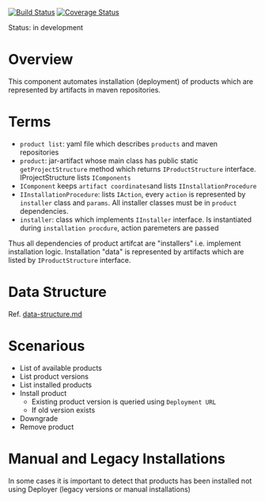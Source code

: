 [![Build Status](https://travis-ci.org/scm4j/scm4j-deployer-engine.svg?branch=master)](https://travis-ci.org/scm4j/scm4j-deployer-engine)
[![Coverage Status](https://coveralls.io/repos/github/scm4j/scm4j-deployer-engine/badge.svg?branch=master)](https://coveralls.io/github/scm4j/scm4j-deployer-engine?branch=master)

Status: in development


# Overview
This component automates installation (deployment) of products which are represented by artifacts in maven repositories. 

# Terms

- `product list`: yaml file which describes `products` and maven repositories
- `product`: jar-artifact whose main class has public static `getProjectStructure` method which returns  `IProductStructure` interface. IProjectStructure lists `IComponents`
- `IComponent` keeps `artifact coordinates`and lists `IInstallationProcedure`
- `IInstallationProcedure`: lists `IAction`, every `action` is represented by `installer` class and `params`. All installer classes must be in `product` dependencies.
- `installer`: class which implements `IInstaller` interface. Is instantiated during `installation procdure`, action paremeters are passed

Thus all dependencies of product artifcat are "installers" i.e. implement installation logic. Installation "data" is represented by artifacts which are listed by `IProductStructure` interface.

# Data Structure

Ref. [data-structure.md](data-structure.md)

# Scenarious

- List of available products
- List product versions
- List installed products
- Install product
  - Existing product version is queried using `Deployment URL`
  - If old version exists
- Downgrade
- Remove product

# Manual and Legacy Installations

In some cases it is important to detect that products has been installed not using Deployer (legacy versions or manual installations)

